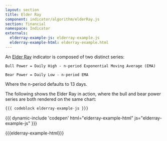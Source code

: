 ```yaml
---
layout: section
title: Elder Ray
component: indicator/algorithm/elderRay.js
section: financial
namespace: Indicator
externals:
  elderray-example-js: elderray-example.js
  elderray-example-html: elderray-example.html
---
```


An [Elder Ray](http://www.investopedia.com/articles/trading/03/022603.asp) indicator is composed of two distinct series:

`Bull Power = Daily High - n-period Exponential Moving Average (EMA)`

`Bear Power = Daily Low - n-period EMA`

Where the n-period defaults to 13 days.

The following shows the Elder Ray in action, where the bull and bear power series are both rendered on the same chart:

```js
{{{ codeblock elderray-example-js }}}
```

{{{ dynamic-include 'codepen' html="elderray-example-html" js="elderray-example-js" }}}

{{{elderray-example-html}}}
<script type="text/javascript">
{{{elderray-example-js}}}
</script>
